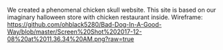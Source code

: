 We created a phenomenal chicken skull website. This site is based on our imaginary halloween store with chicken restaurant inside.
Wireframe:
https://github.com/ohblack5280/Bad-Dog-In-A-Good-Way/blob/master/Screen%20Shot%202017-12-08%20at%2011.36.34%20AM.png?raw=true